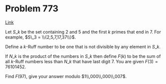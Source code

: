 # Problem 773

[Link](https://projecteuler.net/problem=773)

Let $S\_k$ be the set containing $2$ and $5$ and the first $k$ primes that end in $7$. For example, $S\_3 = \\{2,5,7,17,37\\}$.

Define a $k$-Ruff number to be one that is not divisible by any element in $S\_k$.

If $N\_k$ is the product of the numbers in $S\_k$ then define $F(k)$ to be the sum of all $k$-Ruff numbers less than $N\_k$ that have last digit $7$. You are given $F(3) = 76101452$.

Find $F(97)$, give your answer modulo $1\\,000\\,000\\,007$.
